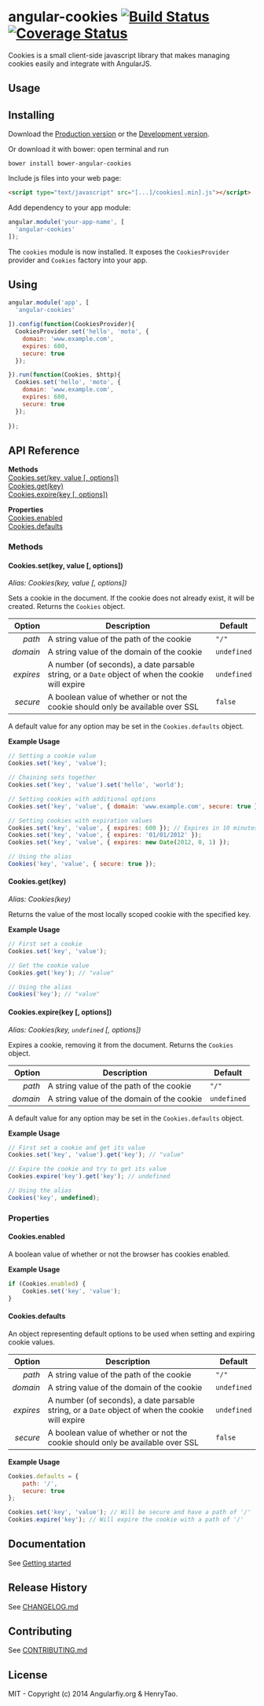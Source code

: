 angular-cookies [![Build Status](https://travis-ci.org/angularifyjs/angular-cookies.svg?branch=master)](https://travis-ci.org/angularifyjs/angular-cookies) [![Coverage Status](https://img.shields.io/coveralls/angularifyjs/angular-cookies.svg)](https://coveralls.io/r/angularifyjs/angular-cookies?branch=master)
===============

Cookies is a small client-side javascript library that makes managing cookies easily and integrate with AngularJS.


Usage
---------

## Installing

Download the [Production version](https://raw.githubusercontent.com/angularifyjs/bower-angular-cookies/master/cookies.min.js) or the [Development version](https://raw.githubusercontent.com/angularifyjs/bower-angular-cookies/master/cookies.js).

Or download it with bower: open terminal and run

```
bower install bower-angular-cookies
```

Include js files into your web page:

```html
<script type="text/javascript" src="[...]/cookies[.min].js"></script>
```

Add dependency to your app module:

```javascript
angular.module('your-app-name', [
  'angular-cookies'
]);
```

The `cookies` module is now installed. It exposes the `CookiesProvider` provider and `Cookies` factory into your app.


## Using

```javascript
angular.module('app', [
  'angular-cookies'

]).config(function(CookiesProvider){
  CookiesProvider.set('hello', 'moto', {
    domain: 'www.example.com',
    expires: 600,
    secure: true
  });

}).run(function(Cookies, $http){
  Cookies.set('hello', 'moto', {
    domain: 'www.example.com',
    expires: 600,
    secure: true
  });
  
});
```

## API Reference

**Methods**  
[Cookies.set(key, value [, options])](#cookiessetkey-value--options)  
[Cookies.get(key)](#cookiesgetkey)  
[Cookies.expire(key [, options])](#cookiesexpirekey--options)

**Properties**  
[Cookies.enabled](#cookiesenabled)  
[Cookies.defaults](#cookiesdefaults)

### Methods

#### Cookies.set(key, value [, options])
*Alias: Cookies(key, value [, options])*

Sets a cookie in the document. If the cookie does not already exist, it will be created. Returns the `Cookies` object.

| Option    | Description                                                                                      | Default     |
| --------: | ------------------------------------------------------------------------------------------------ | ----------- |
|    *path* | A string value of the path of the cookie                                                         | `"/"`       |
|  *domain* | A string value of the domain of the cookie                                                       | `undefined` |
| *expires* | A number (of seconds), a date parsable string, or a `Date` object of when the cookie will expire | `undefined` |
|  *secure* | A boolean value of whether or not the cookie should only be available over SSL                   | `false`     |

A default value for any option may be set in the `Cookies.defaults` object.

**Example Usage**
```javascript
// Setting a cookie value
Cookies.set('key', 'value');

// Chaining sets together
Cookies.set('key', 'value').set('hello', 'world');

// Setting cookies with additional options
Cookies.set('key', 'value', { domain: 'www.example.com', secure: true });

// Setting cookies with expiration values
Cookies.set('key', 'value', { expires: 600 }); // Expires in 10 minutes
Cookies.set('key', 'value', { expires: '01/01/2012' });
Cookies.set('key', 'value', { expires: new Date(2012, 0, 1) });

// Using the alias
Cookies('key', 'value', { secure: true });
```

#### Cookies.get(key)
*Alias: Cookies(key)*

Returns the value of the most locally scoped cookie with the specified key.

**Example Usage**
```javascript
// First set a cookie
Cookies.set('key', 'value');

// Get the cookie value
Cookies.get('key'); // "value"

// Using the alias
Cookies('key'); // "value"
```
    
#### Cookies.expire(key [, options])
*Alias: Cookies(key, `undefined` [, options])*

Expires a cookie, removing it from the document. Returns the `Cookies` object.

| Option    | Description                                                                                      | Default     |
| --------: | ------------------------------------------------------------------------------------------------ | ----------- |
|    *path* | A string value of the path of the cookie                                                         | `"/"`       |
|  *domain* | A string value of the domain of the cookie                                                       | `undefined` |

A default value for any option may be set in the `Cookies.defaults` object.

**Example Usage**
```javascript
// First set a cookie and get its value
Cookies.set('key', 'value').get('key'); // "value"

// Expire the cookie and try to get its value
Cookies.expire('key').get('key'); // undefined

// Using the alias
Cookies('key', undefined);
```
    

### Properties

#### Cookies.enabled
A boolean value of whether or not the browser has cookies enabled.

**Example Usage**
```javascript
if (Cookies.enabled) {
    Cookies.set('key', 'value');
}
```

#### Cookies.defaults
An object representing default options to be used when setting and expiring cookie values.

| Option    | Description                                                                                      | Default     |
| --------: | ------------------------------------------------------------------------------------------------ | ----------- |
|    *path* | A string value of the path of the cookie                                                         | `"/"`       |
|  *domain* | A string value of the domain of the cookie                                                       | `undefined` |
| *expires* | A number (of seconds), a date parsable string, or a `Date` object of when the cookie will expire | `undefined` |
|  *secure* | A boolean value of whether or not the cookie should only be available over SSL                   | `false`     |

**Example Usage**
```javascript
Cookies.defaults = {
    path: '/',
    secure: true
};

Cookies.set('key', 'value'); // Will be secure and have a path of '/'
Cookies.expire('key'); // Will expire the cookie with a path of '/'
```


Documentation
-------------
See [Getting started](https://github.com/angularifyjs/angular-cookies/wiki/Getting-started)


Release History
-------------
See [CHANGELOG.md](https://github.com/angularifyjs/angular-cookies/blob/master/CHANGELOG.md)


Contributing
-------------
See [CONTRIBUTING.md](https://github.com/angularifyjs/angular-cookies/blob/master/CONTRIBUTING.md)


License
-------------
MIT - Copyright (c) 2014 Angularfiy.org & HenryTao.



